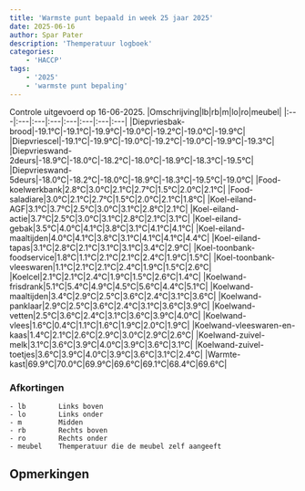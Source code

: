 ```yaml
---
title: 'Warmste punt bepaald in week 25 jaar 2025'
date: 2025-06-16
author: Spar Pater
description: 'Themperatuur logboek'
categories:
    - 'HACCP'
tags:
    - '2025'
    - 'warmste punt bepaling'
---
```

Controle uitgevoerd op 16-06-2025.
|Omschrijving|lb|rb|m|lo|ro|meubel|
|:---|:---|:---|:---|:---|:---|:---|:---|
|Diepvriesbak-brood|-19.1°C|-19.1°C|-19.9°C|-19.0°C|-19.2°C|-19.0°C|-19.9°C|
|Diepvriescel|-19.1°C|-19.9°C|-19.0°C|-19.2°C|-19.0°C|-19.9°C|-19.3°C|
|Diepvrieswand-2deurs|-18.9°C|-18.0°C|-18.2°C|-18.0°C|-18.9°C|-18.3°C|-19.5°C|
|Diepvrieswand-5deurs|-18.0°C|-18.2°C|-18.0°C|-18.9°C|-18.3°C|-19.5°C|-19.0°C|
|Food-koelwerkbank|2.8°C|3.0°C|2.1°C|2.7°C|1.5°C|2.0°C|2.1°C|
|Food-saladiare|3.0°C|2.1°C|2.7°C|1.5°C|2.0°C|2.1°C|1.8°C|
|Koel-eiland-AGF|3.1°C|3.7°C|2.5°C|3.0°C|3.1°C|2.8°C|2.1°C|
|Koel-eiland-actie|3.7°C|2.5°C|3.0°C|3.1°C|2.8°C|2.1°C|3.1°C|
|Koel-eiland-gebak|3.5°C|4.0°C|4.1°C|3.8°C|3.1°C|4.1°C|4.1°C|
|Koel-eiland-maaltijden|4.0°C|4.1°C|3.8°C|3.1°C|4.1°C|4.1°C|4.4°C|
|Koel-eiland-tapas|3.1°C|2.8°C|2.1°C|3.1°C|3.1°C|3.4°C|2.9°C|
|Koel-toonbank-foodservice|1.8°C|1.1°C|2.1°C|2.1°C|2.4°C|1.9°C|1.5°C|
|Koel-toonbank-vleeswaren|1.1°C|2.1°C|2.1°C|2.4°C|1.9°C|1.5°C|2.6°C|
|Koelcel|2.1°C|2.1°C|2.4°C|1.9°C|1.5°C|2.6°C|1.4°C|
|Koelwand-frisdrank|5.1°C|5.4°C|4.9°C|4.5°C|5.6°C|4.4°C|5.1°C|
|Koelwand-maaltijden|3.4°C|2.9°C|2.5°C|3.6°C|2.4°C|3.1°C|3.6°C|
|Koelwand-panklaar|2.9°C|2.5°C|3.6°C|2.4°C|3.1°C|3.6°C|3.9°C|
|Koelwand-vetten|2.5°C|3.6°C|2.4°C|3.1°C|3.6°C|3.9°C|4.0°C|
|Koelwand-vlees|1.6°C|0.4°C|1.1°C|1.6°C|1.9°C|2.0°C|1.9°C|
|Koelwand-vleeswaren-en-kaas|1.4°C|2.1°C|2.6°C|2.9°C|3.0°C|2.9°C|2.6°C|
|Koelwand-zuivel-melk|3.1°C|3.6°C|3.9°C|4.0°C|3.9°C|3.6°C|3.1°C|
|Koelwand-zuivel-toetjes|3.6°C|3.9°C|4.0°C|3.9°C|3.6°C|3.1°C|2.4°C|
|Warmte-kast|69.9°C|70.0°C|69.9°C|69.6°C|69.1°C|68.4°C|69.6°C|

### Afkortingen
    - lb        Links boven
    - lo        Links onder
    - m         Midden
    - rb        Rechts boven
    - ro        Rechts onder
    - meubel    Themperatuur die de meubel zelf aangeeft

## Opmerkingen


